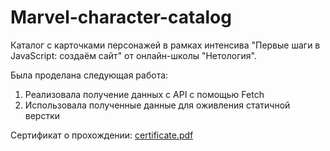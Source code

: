 # Marvel-character-catalog

Каталог с карточками персонажей в рамках интенсива "Первые шаги в JavaScript: создаём сайт" от онлайн-школы "Нетология".

Была проделана следующая работа:
1. Реализовала получение данных с API с помощью Fetch
2. Использовала полученные данные для оживления статичной верстки

Сертификат о прохождении:
[certificate.pdf](https://github.com/farinena/marvel-character-catalog/files/10096239/certificate.pdf)
